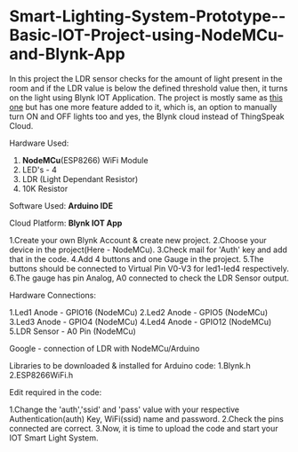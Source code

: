 # Smart-Lighting-System-Prototype--Basic-IOT-Project-using-NodeMCu-and-Blynk-App

In this project the LDR sensor checks for the amount of light present in the room and if the LDR value is below the defined threshold value then, it turns on the light using Blynk IOT Application. The project is mostly same as [this one](https://github.com/JaineshRathod/Smart-Lighting-System-Prototype--Basic-IOT-Project-using-NodeMCu-and-ThingSpeak-CLoud) but has one more feature added to it, which is, an option to manually turn ON and OFF lights too and yes, the Blynk cloud instead of ThingSpeak Cloud.

Hardware Used:

1. **NodeMCu**(ESP8266) WiFi Module
2. LED's - 4
3. LDR (Light Dependant Resistor)
4. 10K Resistor

Software Used: **Arduino IDE**

Cloud Platform: **Blynk IOT App**

1.Create your own Blynk Account & create new project.
2.Choose your device in the project(Here - NodeMCu).
3.Check mail for 'Auth' key and add that in the code.
4.Add 4 buttons and one Gauge in the project.
5.The buttons should be connected to Virtual Pin V0-V3 for led1-led4 respectively.
6.The gauge has pin Analog, A0 connected to check the LDR Sensor output.

Hardware Connections:

1.Led1 Anode - GPIO16 (NodeMCu) 
2.Led2 Anode - GPIO5 (NodeMCu) 
3.Led3 Anode - GPIO4 (NodeMCu) 
4.Led4 Anode - GPIO12 (NodeMCu) 
5.LDR Sensor - A0 Pin (NodeMCu)

Google - connection of LDR with NodeMCu/Arduino

Libraries to be downloaded & installed for Arduino code:
1.Blynk.h
2.ESP8266WiFi.h

Edit required in the code:

1.Change the 'auth','ssid' and 'pass' value with your respective Authentication(auth) Key, WiFi(ssid) name and password.
2.Check the pins connected are correct.
3.Now, it is time to upload the code and start your IOT Smart Light System.

